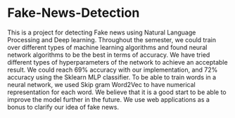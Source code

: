 # Fake-News-Detection
This is a project for detecting Fake news using Natural Language Processing and Deep learning. 
Throughout the semester, we could train over different types of machine learning algorithms and found neural network algorithms to be the best in terms of accuracy. We have tried different types of hyperparameters of the network to achieve an acceptable result. We could reach 69% accuracy with our implementation, and 72% accuracy using the Sklearn MLP classifier. To be able to train words in a neural network, we used Skip gram Word2Vec to have numerical representation for each word. We believe that it is a good start to be able to improve the model further in the future. We use web applications as a bonus to clarify our idea of fake news.
